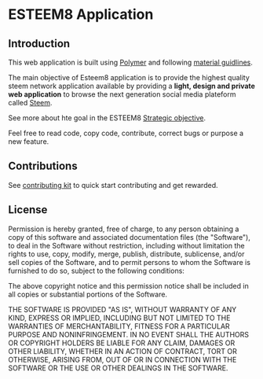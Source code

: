 # ESTEEM8 Application

## Introduction
This web application is built using [Polymer](https://www.polymer-project.org/1.0/) and following [material guidlines](https://material.io/guidelines/).

The main objective of Esteem8 application is to provide the highest quality steem network application available by providing a **light, design and private web application** to browse the next generation social media plateform called [Steem](https://steem.io).

See more about hte goal in the ESTEEM8 [Strategic objective](https://github.com/esteem8app/esteem8app.github.io/blob/master/docs/Strategic-objective.md).

Feel free to read code, copy code, contribute, correct bugs or purpose a new feature.

## Contributions

See [contributing kit](https://github.com/esteem8app/esteem8app.github.io/tree/master/docs/contributing-kit) to quick start contributing and get rewarded.

## License

Permission is hereby granted, free of charge, to any person obtaining a copy of this software and associated documentation files (the "Software"), to deal in the Software without restriction, including without limitation the rights to use, copy, modify, merge, publish, distribute, sublicense, and/or sell copies of the Software, and to permit persons to whom the Software is furnished to do so, subject to the following conditions:

The above copyright notice and this permission notice shall be included in all copies or substantial portions of the Software.

THE SOFTWARE IS PROVIDED "AS IS", WITHOUT WARRANTY OF ANY KIND, EXPRESS OR IMPLIED, INCLUDING BUT NOT LIMITED TO THE WARRANTIES OF MERCHANTABILITY, FITNESS FOR A PARTICULAR PURPOSE AND NONINFRINGEMENT. IN NO EVENT SHALL THE AUTHORS OR COPYRIGHT HOLDERS BE LIABLE FOR ANY CLAIM, DAMAGES OR OTHER LIABILITY, WHETHER IN AN ACTION OF CONTRACT, TORT OR OTHERWISE, ARISING FROM, OUT OF OR IN CONNECTION WITH THE SOFTWARE OR THE USE OR OTHER DEALINGS IN THE SOFTWARE.
